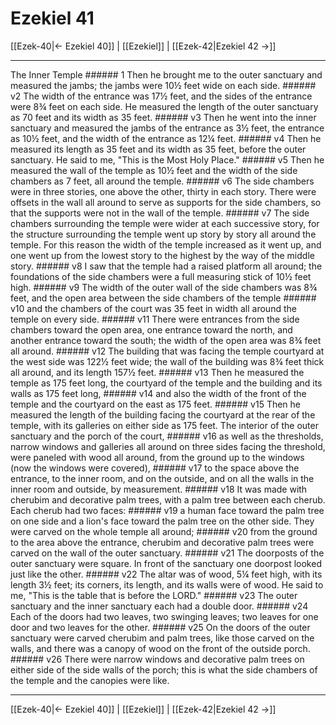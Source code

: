 # Ezekiel 41

[[Ezek-40|← Ezekiel 40]] | [[Ezekiel]] | [[Ezek-42|Ezekiel 42 →]]
***

The Inner Temple ###### 1 Then he brought me to the outer sanctuary and measured the jambs; the jambs were 10½ feet wide on each side. ###### v2 The width of the entrance was 17½ feet, and the sides of the entrance were 8¾ feet on each side. He measured the length of the outer sanctuary as 70 feet and its width as 35 feet. ###### v3 Then he went into the inner sanctuary and measured the jambs of the entrance as 3½ feet, the entrance as 10½ feet, and the width of the entrance as 12¼ feet. ###### v4 Then he measured its length as 35 feet and its width as 35 feet, before the outer sanctuary. He said to me, "This is the Most Holy Place." ###### v5 Then he measured the wall of the temple as 10½ feet and the width of the side chambers as 7 feet, all around the temple. ###### v6 The side chambers were in three stories, one above the other, thirty in each story. There were offsets in the wall all around to serve as supports for the side chambers, so that the supports were not in the wall of the temple. ###### v7 The side chambers surrounding the temple were wider at each successive story, for the structure surrounding the temple went up story by story all around the temple. For this reason the width of the temple increased as it went up, and one went up from the lowest story to the highest by the way of the middle story. ###### v8 I saw that the temple had a raised platform all around; the foundations of the side chambers were a full measuring stick of 10½ feet high. ###### v9 The width of the outer wall of the side chambers was 8¾ feet, and the open area between the side chambers of the temple ###### v10 and the chambers of the court was 35 feet in width all around the temple on every side. ###### v11 There were entrances from the side chambers toward the open area, one entrance toward the north, and another entrance toward the south; the width of the open area was 8¾ feet all around. ###### v12 The building that was facing the temple courtyard at the west side was 122½ feet wide; the wall of the building was 8¾ feet thick all around, and its length 157½ feet. ###### v13 Then he measured the temple as 175 feet long, the courtyard of the temple and the building and its walls as 175 feet long, ###### v14 and also the width of the front of the temple and the courtyard on the east as 175 feet. ###### v15 Then he measured the length of the building facing the courtyard at the rear of the temple, with its galleries on either side as 175 feet. The interior of the outer sanctuary and the porch of the court, ###### v16 as well as the thresholds, narrow windows and galleries all around on three sides facing the threshold, were paneled with wood all around, from the ground up to the windows (now the windows were covered), ###### v17 to the space above the entrance, to the inner room, and on the outside, and on all the walls in the inner room and outside, by measurement. ###### v18 It was made with cherubim and decorative palm trees, with a palm tree between each cherub. Each cherub had two faces: ###### v19 a human face toward the palm tree on one side and a lion's face toward the palm tree on the other side. They were carved on the whole temple all around; ###### v20 from the ground to the area above the entrance, cherubim and decorative palm trees were carved on the wall of the outer sanctuary. ###### v21 The doorposts of the outer sanctuary were square. In front of the sanctuary one doorpost looked just like the other. ###### v22 The altar was of wood, 5¼ feet high, with its length 3½ feet; its corners, its length, and its walls were of wood. He said to me, "This is the table that is before the LORD." ###### v23 The outer sanctuary and the inner sanctuary each had a double door. ###### v24 Each of the doors had two leaves, two swinging leaves; two leaves for one door and two leaves for the other. ###### v25 On the doors of the outer sanctuary were carved cherubim and palm trees, like those carved on the walls, and there was a canopy of wood on the front of the outside porch. ###### v26 There were narrow windows and decorative palm trees on either side of the side walls of the porch; this is what the side chambers of the temple and the canopies were like.

***
[[Ezek-40|← Ezekiel 40]] | [[Ezekiel]] | [[Ezek-42|Ezekiel 42 →]]
